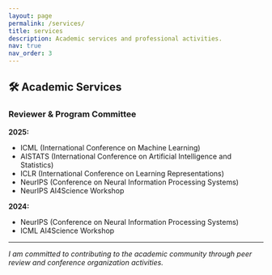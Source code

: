 ```yaml
---
layout: page
permalink: /services/
title: services
description: Academic services and professional activities.
nav: true
nav_order: 3
---
```


## 🛠️ Academic Services

### Reviewer & Program Committee

**2025:**
- ICML (International Conference on Machine Learning)
- AISTATS (International Conference on Artificial Intelligence and Statistics)
- ICLR (International Conference on Learning Representations)
- NeurIPS (Conference on Neural Information Processing Systems)
- NeurIPS AI4Science Workshop

**2024:**
- NeurIPS (Conference on Neural Information Processing Systems)
- ICML AI4Science Workshop

---

*I am committed to contributing to the academic community through peer review and conference organization activities.*
